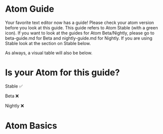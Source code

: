 # Atom Guide
Your favorite text editor now has a guide!
Please check your atom version before you
look at this guide. This guide refers to
Atom Stable (with a green icon). If you want
to look at the guides for Atom Beta/Nightly,
please go to beta-guide.md for Beta and
nightly-guide.md for Nightly. If you are using
Stable look at the section on Stable below.

As always, a visual table will also be below.

# Is your Atom for this guide?

Stable  :white_check_mark:

Beta    :x:

Nightly :x:


# Atom Basics

